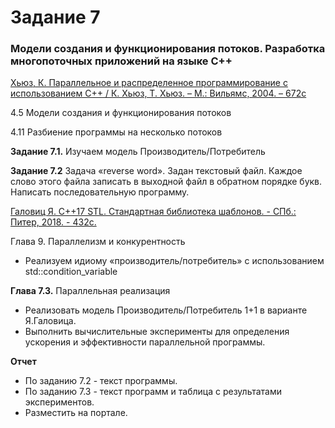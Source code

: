 # Задание 7

### Модели создания и функционирования потоков. Разработка многопоточных приложений на языке С++

[Хьюз, К. Параллельное и распределенное программирование с 
использованием C++ / К. Хьюз, Т. Хьюз. – М.: Вильямс, 2004. – 672с](https://github.com/IBetULookGood/bsu/blob/master/Parallel%20Systems%20(%D0%A0%D0%B0%D1%81%D0%BF%D1%80%D0%B5%D0%B4%D0%B5%D0%BB%D0%B5%D0%BD%D0%BD%D1%8B%D0%B5%20%D0%B8%20%D0%BF%D0%B0%D1%80%D0%B0%D0%BB%D0%BB%D0%B5%D0%BB%D1%8C%D0%BD%D1%8B%D0%B5%20%D1%81%D0%B8%D1%81%D1%82%D0%B5%D0%BC%D1%8B)%20%E2%80%94%20%D0%BA%D0%BE%D0%BF%D0%B8%D1%8F/lab_7/theory1.djvu)

4.5 Модели создания и функционирования потоков

4.11 Разбиение программы на несколько потоков

__Задание 7.1.__ Изучаем модель Производитель/Потребитель

__Задание 7.2__ Задача «reverse word». Задан текстовый файл. Каждое слово этого файла записать в выходной файл в обратном порядке букв. Написать последовательную программу.

[Галовиц Я. С++17 STL. Стандартная библиотека шаблонов. - СПб.: Питер, 2018. - 432с.](https://github.com/IBetULookGood/bsu/blob/master/Parallel%20Systems%20(%D0%A0%D0%B0%D1%81%D0%BF%D1%80%D0%B5%D0%B4%D0%B5%D0%BB%D0%B5%D0%BD%D0%BD%D1%8B%D0%B5%20%D0%B8%20%D0%BF%D0%B0%D1%80%D0%B0%D0%BB%D0%BB%D0%B5%D0%BB%D1%8C%D0%BD%D1%8B%D0%B5%20%D1%81%D0%B8%D1%81%D1%82%D0%B5%D0%BC%D1%8B)%20%E2%80%94%20%D0%BA%D0%BE%D0%BF%D0%B8%D1%8F/lab_7/theory2.pdf)

Глава 9. Параллелизм и конкурентность
+ Реализуем идиому «производитель/потребитель» с использованием std::condition_variable

__Глава 7.3.__ Параллельная реализация
+ Реализовать модель Производитель/Потребитель 1+1 в варианте Я.Галовица.
+ Выполнить вычислительные эксперименты для определения ускорения и эффективности параллельной программы.

__Отчет__
+ По заданию 7.2 - текст программы.
+ По заданию 7.3 - текст программ и таблица с результатами экспериментов.
+ Разместить на портале.
